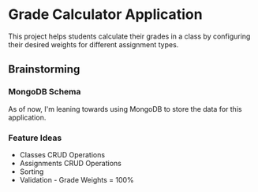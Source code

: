 # Grade Calculator Application
This project helps students calculate their grades in a class by configuring their desired weights for different assignment types.
## Brainstorming
### MongoDB Schema
As of now, I'm leaning towards using MongoDB to store the data for this application.

### Feature Ideas
- Classes CRUD Operations
- Assignments CRUD Operations
- Sorting
- Validation - Grade Weights = 100%